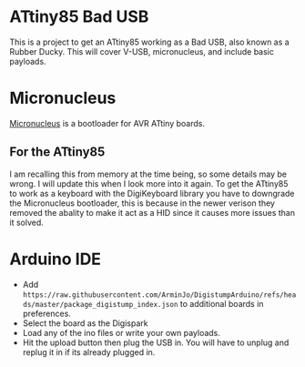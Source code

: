 # ATtiny85 Bad USB
This is a project to get an ATtiny85 working as a Bad USB, also known as a Rubber Ducky.
This will cover V-USB, micronucleus, and include basic payloads.
# Micronucleus
[Micronucleus](https://github.com/micronucleus/micronucleus) is a bootloader for AVR ATtiny boards.
## For the ATtiny85
I am recalling this from memory at the time being, so some details may be wrong. I will update this when I look more into it again.
To get the ATtiny85 to work as a keyboard with the DigiKeyboard library you have to downgrade the Micronucleus bootloader, this is because in the newer verison they removed the abality to make it act as a HID since it causes more issues than it solved.
# Arduino IDE
- Add `https://raw.githubusercontent.com/ArminJo/DigistumpArduino/refs/heads/master/package_digistump_index.json` to additional boards in preferences.
- Select the board as the Digispark
- Load any of the ino files or write your own payloads.
- Hit the upload button then plug the USB in. You will have to unplug and replug it in if its already plugged in.
